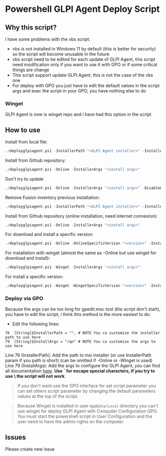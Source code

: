 # Powershell GLPI Agent Deploy Script 

## Why this script?

I have some problems with the vbs script:
- vbs is not installed in Windows 11 by default (this is better for security) so the script will become unusable in the future
- vbs script need to be edited for each update of GLPI Agent, this script need modification only if you want to use it with GPO or if some critical things are change
- This script support update GLPI Agent, this is not the case of the vbs one
- For deploy with GPO you just have to edit the default values in the script args and exec the script in your GPO, you have nothing else to do 

### Winget

GLPI Agent is now is winget repo and i have had this option in the script

## How to use

Install from local file:
```powershell
./deployglpiagent.ps1 -InstallerPath "<GLPI Agent installer>" -InstallerArgs "<install args>" 
```

Install from Github repository:
```powershell
./deployglpiagent.ps1 -Online -InstallerArgs "<install args>" 
```

Don't try to update
```powershell
./deployglpiagent.ps1 -Online -InstallerArgs "<install args>" -DisableUpdate
```

Remove Fusion inventory previous installation:
```powershell
./deployglpiagent.ps1 -InstallerPath "<GLPI Agent installer>" -InstallerArgs "<install args>" -RemoveFusionInventory
```

Install from Github repository (online installation, need internet connexion):
```powershell
./deployglpiagent.ps1 -Online -InstallerArgs "<install args>"
```
For download and install a specific version:
```powershell
./deployglpiagent.ps1 -Online -OnlineSpecificVersion "<version>" -InstallerArgs "<install args>"
```

For installation with winget (almost the same as -Online but use winget for download and install):
```powershell
./deployglpiagent.ps1 -Winget -InstallerArgs "<install args>"
```
For install a specific version:
```powershell
./deployglpiagent.ps1 -Winget -WingetSpecificVersion "<version>" -InstallerArgs "<install args>"
```

### Deploy via GPO

Because the args can be too long for gpedit.msc tool (the script don't start), you have to edit the script, i think this method is the more easiest to do:

- Edit the following lines:
```
76  [String]$InstallerPath = "", # NOTE You ca customize the installer path to use here
79  [String]$InstallArgs = "/qn" # NOTE You ca customize the args to use here
```
Line 76 (InstallerPath): Add the path to msi installer (or use InstallerPath param if you path is short) (can be omitted if -Online or -Winget is used)  
Line 79 (InstallArgs): Add the args to configure the GLPI Agent, you can find all documentation [here](https://glpi-agent.readthedocs.io/en/1.11/installation/windows-command-line.html#command-line-parameters). **Use ` for escape special characters, if you try to use \ the script will not work**.

> If you don't want use the GPO interface for set script parameter you can set others script parameter by changing the default parameters values at the top of the script.

> Because Winget is installed in user ``AppData/Local`` directory you can't use winget for deploy GLPI Agent with Computer Configuration GPO. You must start the powershell script in User Configuration and the user need to have the admin rights on the computer.


## Issues

Please create new issue
